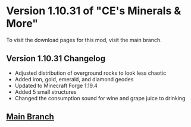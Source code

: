 # Version 1.10.31 of "CE's Minerals & More"
To visit the download pages for this mod, visit the main branch.

## Version 1.10.31 Changelog
- Adjusted distribution of overground rocks to look less chaotic
- Added iron, gold, emerald, and diamond geodes
- Updated to Minecraft Forge 1.19.4
- Added 5 small structures
- Changed the consumption sound for wine and grape juice to drinking

## [Main Branch](https://github.com/CreeperEntertain/CE-s-Minerals-More/tree/main)
